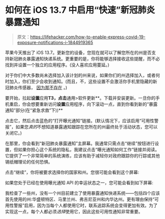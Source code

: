# 如何在 iOS 13.7 中启用“快速”新冠肺炎暴露通知

> 原文：<https://lifehacker.com/how-to-enable-express-covid-19-exposure-notifications-i-1844919365>

苹果今天推出了 iOS 13.7。更新您的设备，您现在就可以了解您所在的州是否支持新冠肺炎暴露通知快递系统。更重要的是，你将能够选择接收这些提醒，而不必找到并设置一个独立的应用程序。(没人喜欢应用蔓延。)



对于你们中大多数尚未选择加入该计划的州来说，如果你们的州选择加入，或者何时加入，你们至少会收到通知。(而且，不，这些设置不会激活你手机里隐藏的新冠肺炎传感器， [因为那不存在](https://lifehacker.com/no-your-phone-doesnt-have-a-covid-19-sensor-1844750938) 。)

要开始，拉起**设置**应用**T3，点击**通用>软件更新**。下载并安装更新。一旦你的手机重启，你会想要重新访问**设置**应用程序，向下滚动一点，直到你看到新的“暴露通知”部分(在“紧急求救”下))**

点击它，然后点击蓝色的“打开曝光通知”链接。(默认情况下，应该启用“可用性警报”，如果您*真的*不想知道暴露通知跟踪在您所在的州最终处于活动状态，您可以关闭它。)

在那里，你会看到“新冠肺炎暴露通知”主屏幕。我通常只需点击“继续”按钮进行设置，但如果你担心这个系统的隐私，我建议点击“曝光通知如何工作”链接并阅读。它提供了一个非常简单的系统演练，应该有助于减轻你对政府跟踪你的行踪或其他锡纸帽理论的任何恐惧。

点击“继续”，你将被要求选择你的国家和州。您很可能会看到这个屏幕:

如果您处于已经在使用曝光通知 API 的幸运状态之一，您可能会看到如下屏幕:

我检查了一些州，没有一个州目前建立了使用暴露通知快递系统——包括四个应该首先使用的州:华盛顿特区、马里兰州、弗吉尼亚州和内华达州。更有理由保持“可用性警报”启用，因为当每个人都使用它时，联系追踪系统会变得更加有效。为了实现这一点，每个人都必须*选择*使用它，因此这些可用性通知非常重要。